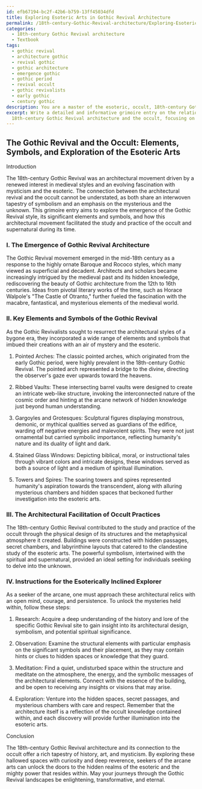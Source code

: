 ```yaml
---
id: efb67194-bc2f-42b6-b759-13ff45034dfd
title: Exploring Esoteric Arts in Gothic Revival Architecture
permalink: /18th-century-Gothic-Revival-architecture/Exploring-Esoteric-Arts-in-Gothic-Revival-Architecture/
categories:
  - 18th-century Gothic Revival architecture
  - Textbook
tags:
  - gothic revival
  - architecture gothic
  - revival gothic
  - gothic architecture
  - emergence gothic
  - gothic period
  - revival occult
  - gothic revivalists
  - early gothic
  - century gothic
description: You are a master of the esoteric, occult, 18th-century Gothic Revival architecture and education, you have written many textbooks on the subject in ways that provide students with rich and deep understanding of the subject. You are being asked to write textbook-like sections on a topic and you do it with full context, explainability, and reliability in accuracy to the true facts of the topic at hand, in a textbook style that a student would easily be able to learn from, in a rich, engaging, and contextual way. Always include relevant context (such as formulas and history), related concepts, and in a way that someone can gain deep insights from.
excerpt: Write a detailed and informative grimoire entry on the relationship between
  18th-century Gothic Revival architecture and the occult, focusing on how the architectural style emerged, key elements and symbols that were influential in this movement, and how this style facilitated the study and practice of the esoteric and supernatural during that period. Additionally, provide instructions and insights for the reader to effectively delve into the mysteries of the era through the lens of its architectural manifestations.
---
```


## The Gothic Revival and the Occult: Elements, Symbols, and Exploration of the Esoteric Arts

Introduction

The 18th-century Gothic Revival was an architectural movement driven by a renewed interest in medieval styles and an evolving fascination with mysticism and the esoteric. The connection between the architectural revival and the occult cannot be understated, as both share an interwoven tapestry of symbolism and an emphasis on the mysterious and the unknown. This grimoire entry aims to explore the emergence of the Gothic Revival style, its significant elements and symbols, and how this architectural movement facilitated the study and practice of the occult and supernatural during its time.

### I. The Emergence of Gothic Revival Architecture

The Gothic Revival movement emerged in the mid-18th century as a response to the highly ornate Baroque and Rococo styles, which many viewed as superficial and decadent. Architects and scholars became increasingly intrigued by the medieval past and its hidden knowledge, rediscovering the beauty of Gothic architecture from the 12th to 16th centuries. Ideas from pivotal literary works of the time, such as Horace Walpole's "The Castle of Otranto," further fueled the fascination with the macabre, fantastical, and mysterious elements of the medieval world.

### II. Key Elements and Symbols of the Gothic Revival

As the Gothic Revivalists sought to resurrect the architectural styles of a bygone era, they incorporated a wide range of elements and symbols that imbued their creations with an air of mystery and the esoteric.

1. Pointed Arches: The classic pointed arches, which originated from the early Gothic period, were highly prevalent in the 18th-century Gothic Revival. The pointed arch represented a bridge to the divine, directing the observer's gaze ever upwards toward the heavens.

2. Ribbed Vaults: These intersecting barrel vaults were designed to create an intricate web-like structure, invoking the interconnected nature of the cosmic order and hinting at the arcane network of hidden knowledge just beyond human understanding.

3. Gargoyles and Grotesques: Sculptural figures displaying monstrous, demonic, or mythical qualities served as guardians of the edifice, warding off negative energies and malevolent spirits. They were not just ornamental but carried symbolic importance, reflecting humanity's nature and its duality of light and dark.

4. Stained Glass Windows: Depicting biblical, moral, or instructional tales through vibrant colors and intricate designs, these windows served as both a source of light and a medium of spiritual illumination.

5. Towers and Spires: The soaring towers and spires represented humanity's aspiration towards the transcendent, along with alluring mysterious chambers and hidden spaces that beckoned further investigation into the esoteric arts.

### III. The Architectural Facilitation of Occult Practices

The 18th-century Gothic Revival contributed to the study and practice of the occult through the physical design of its structures and the metaphysical atmosphere it created. Buildings were constructed with hidden passages, secret chambers, and labyrinthine layouts that catered to the clandestine study of the esoteric arts. The powerful symbolism, intertwined with the spiritual and supernatural, provided an ideal setting for individuals seeking to delve into the unknown.

### IV. Instructions for the Esoterically Inclined Explorer

As a seeker of the arcane, one must approach these architectural relics with an open mind, courage, and persistence. To unlock the mysteries held within, follow these steps:

1. Research: Acquire a deep understanding of the history and lore of the specific Gothic Revival site to gain insight into its architectural design, symbolism, and potential spiritual significance.

2. Observation: Examine the structural elements with particular emphasis on the significant symbols and their placement, as they may contain hints or clues to hidden spaces or knowledge that they guard.

3. Meditation: Find a quiet, undisturbed space within the structure and meditate on the atmosphere, the energy, and the symbolic messages of the architectural elements. Connect with the essence of the building, and be open to receiving any insights or visions that may arise.

4. Exploration: Venture into the hidden spaces, secret passages, and mysterious chambers with care and respect. Remember that the architecture itself is a reflection of the occult knowledge contained within, and each discovery will provide further illumination into the esoteric arts.

Conclusion

The 18th-century Gothic Revival architecture and its connection to the occult offer a rich tapestry of history, art, and mysticism. By exploring these hallowed spaces with curiosity and deep reverence, seekers of the arcane arts can unlock the doors to the hidden realms of the esoteric and the mighty power that resides within. May your journeys through the Gothic Revival landscapes be enlightening, transformative, and eternal.
